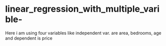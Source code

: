 # linear_regression_with_multiple_varible-
Here i am using four variables like independent var. are  area, bedrooms, age and dependent is price

